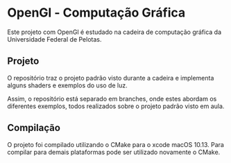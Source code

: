 # OpenGl - Computação Gráfica

Este projeto com OpenGl é estudado na cadeira de computação gráfica da Universidade Federal de Pelotas.

## Projeto

O repositório traz o projeto padrão visto durante a cadeira e implementa alguns shaders e exemplos do uso de luz.

Assim, o repositório está separado em branches, onde estes abordam os diferentes exemplos, todos realizados sobre o projeto padrão visto em aula.

## Compilação

O projeto foi compilado utilizando o CMake para o xcode macOS 10.13. Para compilar para demais plataformas pode ser utilizado novamente o CMake.

